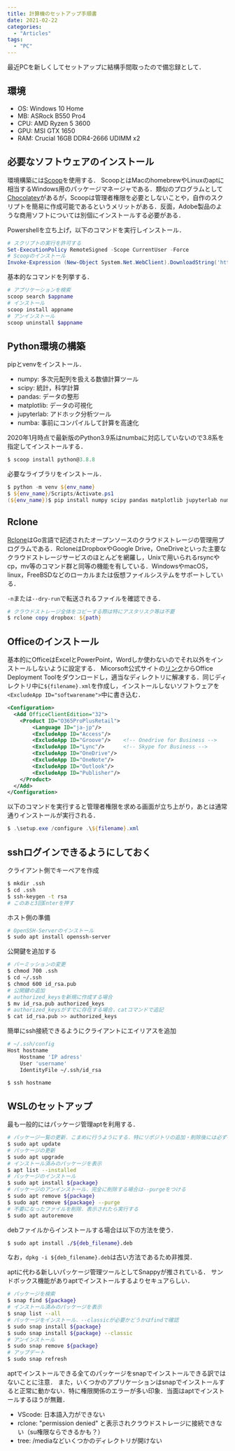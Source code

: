 ```yaml
---
title: 計算機のセットアップ手順書
date: 2021-02-22
categories:
  - "Articles"
tags:
  - "PC"
---
```


最近PCを新しくしてセットアップに結構手間取ったので備忘録として．
<!--more-->


## 環境
- OS: Windows 10 Home
- MB: ASRock B550 Pro4
- CPU: AMD Ryzen 5 3600
- GPU: MSI GTX 1650
- RAM: Crucial 16GB DDR4-2666 UDIMM x2

## 必要なソフトウェアのインストール
環境構築には[Scoop](https://github.com/lukesampson/scoop)を使用する．
ScoopとはMacのhomebrewやLinuxのaptに相当するWindows用のパッケージマネージャである．類似のプログラムとして[Chocolatey](https://chocolatey.org/)があるが，Scoopは管理者権限を必要としないことや，自作のスクリプトを簡易に作成可能であるというメリットがある．反面，Adobe製品のような商用ソフトについては別個にインストールする必要がある．

Powershellを立ち上げ，以下のコマンドを実行しインストール．
```ps1
# スクリプトの実行を許可する
Set-ExecutionPolicy RemoteSigned -Scope CurrentUser -Force
# Scoopのインストール
Invoke-Expression (New-Object System.Net.WebClient).DownloadString('https://get.scoop.sh')
```
基本的なコマンドを列挙する．
```ps1
# アプリケーションを検索
scoop search $appname
# インストール
scoop install appname
# アンインストール
scoop uninstall $appname
```

## Python環境の構築
pipとvenvをインストール．
- numpy: 多次元配列を扱える数値計算ツール
- scipy: 統計，科学計算
- pandas: データの整形
- matplotlib: データの可視化
- jupyterlab: アドホック分析ツール
- numba: 事前にコンパイルして計算を高速化

2020年1月時点で最新版のPython3.9系はnumbaに対応していないので3.8系を指定してインストールする．
```ps1
$ scoop install python@3.8.8
```
必要なライブラリをインストール．
```ps1
$ python -m venv ${env_name}
$ ${env_name}/Scripts/Activate.ps1
(${env_name})$ pip install numpy scipy pandas matplotlib jupyterlab numba
```

## Rclone
[Rclone](https://rclone.org/)はGo言語で記述されたオープンソースのクラウドストレージの管理用プログラムである．RcloneはDropboxやGoogle Drive，OneDriveといった主要なクラウドストレージサービスのほとんどを網羅し，Unixで用いられるrsyncやcp，mv等のコマンド群と同等の機能を有している．WindowsやmacOS，linux，FreeBSDなどのローカルまたは仮想ファイルシステムをサポートしている．

`-n`または`--dry-run`で転送されるファイルを確認できる．
```ps1
# クラウドストレージ全体をコピーする際は特にアスタリスク等は不要
$ rclone copy dropbox: ${path}
```

## Officeのインストール
基本的にOfficeはExcelとPowerPoint，Wordしか使わないのでそれ以外をインストールしないように設定する．
Micorsoft公式サイトの[リンク](https://docs.microsoft.com/ja-jp/deployoffice/overview-office-deployment-tool)からOffice Deployment Toolをダウンロードし，適当なディレクトリに解凍する．同じディレクトリ中に`${filename}.xml`を作成し，インストールしないソフトウェアを`<ExcludeApp ID="softwarename">`中に書き込む．
```xml
<Configuration>
  <Add OfficeClientEdition="32">
  	<Product ID="O365ProPlusRetail">
  		<Language ID="ja-jp"/>
  		<ExcludeApp ID="Access"/>
  		<ExcludeApp ID="Groove"/>    <!-- Onedrive for Business -->
  		<ExcludeApp ID="Lync"/>      <!-- Skype for Business -->
  		<ExcludeApp ID="OneDrive"/>
  		<ExcludeApp ID="OneNote"/>
  		<ExcludeApp ID="Outlook"/>
  		<ExcludeApp ID="Publisher"/>
  	</Product>
  </Add>
</Configuration>
```

以下のコマンドを実行すると管理者権限を求める画面が立ち上がり，あとは通常通りインストールが実行される．
```ps1
$ .\setup.exe /configure .\${filename}.xml
```

## sshログインできるようにしておく
クライアント側でキーペアを作成
```bash
$ mkdir .ssh
$ cd .ssh
$ ssh-keygen -t rsa
# このあと3回Enterを押す
```
ホスト側の準備
```bash
# OpenSSH-Serverのインストール
$ sudo apt install openssh-server
```
公開鍵を追加する
```bash
# パーミッションの変更
$ chmod 700 .ssh
$ cd ~/.ssh
$ chmod 600 id_rsa.pub
# 公開鍵の追加
# authorized_keysを新規に作成する場合
$ mv id_rsa.pub authorized_keys
# authorized_keysがすでに存在する場合，catコマンドで追記
$ cat id_rsa.pub >> authorized_keys
```
簡単にssh接続できるようにクライアントにエイリアスを追加
```bash
# ~/.ssh/config
Host hostname
    Hostname 'IP adress'
    User 'username'
    IdentityFile ~/.ssh/id_rsa

$ ssh hostname
```

## WSLのセットアップ
最も一般的にはパッケージ管理aptを利用する．
```bash
# パッケージ一覧の更新．こまめに行うようにする．特にリポジトリの追加・削除後には必ず行うこと
$ sudo apt update
# パッケージの更新
$ sudo apt upgrade
# インストール済みのパッケージを表示
$ apt list --installed
# パッケージのインストール
$ sudo apt install ${package}
# パッケージのアンインストール．完全に削除する場合は--purgeをつける
$ sudo apt remove ${package}
$ sudo apt remove ${package} --purge
# 不要になったファイルを削除．表示されたら実行する
$ sudo apt autoremove
```
debファイルからインストールする場合は以下の方法を使う．
```bash
$ sudo apt install ./${deb_filename}.deb
```
なお，`dpkg -i ${deb_filename}.deb`は古い方法であるため非推奨．

aptに代わる新しいパッケージ管理ツールとしてSnappyが推されている．
サンドボックス機能がありaptでインストールするよりセキュアらしい．
```bash
# パッケージを検索
$ snap find ${package}
# インストール済みのパッケージを表示
$ snap list --all
# パッケージをインストール．--classicが必要かどうかはfindで確認
$ sudo snap install ${package}
$ sudo snap install ${package} --classic
# アンインストール
$ sudo snap remove ${package}
# アップデート
$ sudo snap refresh
```
aptでインストールできる全てのパッケージをsnapでインストールできる訳ではないことに注意．
また，いくつかのアプリケーションはsnapでインストールすると正常に動かない．特に権限関係のエラーが多い印象．当面はaptでインストールするほうが無難．
- VScode: 日本語入力ができない
- rclone: "permission denied" と表示されクラウドストレージに接続できない（su権限ならできるかも？）
- tree: /mediaなどいくつかのディレクトリが開けない
